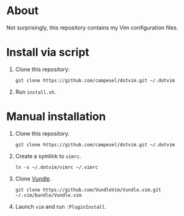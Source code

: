 # About
Not surprisingly, this repository contains my Vim configuration files.

# Install via script
1. Clone this repository:

   ```
   git clone https://github.com/campesel/dotvim.git ~/.dotvim
   ```

2. Run `install.sh`.

# Manual installation
1. Clone this repository.

   ```
   git clone https://github.com/campesel/dotvim.git ~/.dotvim
   ```

2. Create a symlink to `vimrc`.

   ```
   ln -s ~/.dotvim/vimrc ~/.vimrc
   ```

3. Clone [Vundle](https://github.com/VundleVim/Vundle.vim).

   ```
   git clone https://github.com/VundleVim/Vundle.vim.git ~/.vim/bundle/Vundle.vim
   ```

4. Launch `vim` and run `:PluginInstall`.
